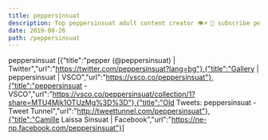 ```yaml
---
title: peppersinsuat
description: Top peppersinsuat adult content creator 👁♐️ 👑 subscribe peppersinsuat to my porn site below IG peppersinsuat
date: 2019-08-26
path: /peppersinsuat
---
```


peppersinsuat
[{"title":"pepper (@peppersinsuat) | Twitter","url":"https://twitter.com/peppersinsuat?lang=bg"},{"title":"Gallery | peppersinsuat | VSCO","url":"https://vsco.co/peppersinsuat"},{"title":"peppersinsuat - VSCO","url":"https://vsco.co/peppersinsuat/collection/1?share=MTU4Mjk1OTUzMg%3D%3D"},{"title":"Old Tweets: peppersinsuat - Tweet Tunnel","url":"http://tweettunnel.com/peppersinsuat"},{"title":"Camille Laissa Sinsuat | Facebook","url":"https://ne-np.facebook.com/peppersinsuat"}]

